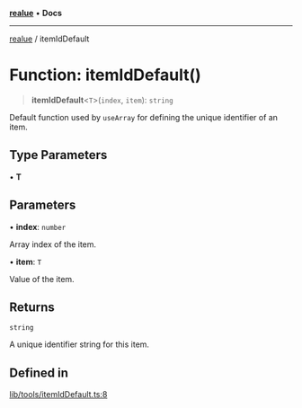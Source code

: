 [**realue**](../README.md) • **Docs**

***

[realue](../README.md) / itemIdDefault

# Function: itemIdDefault()

> **itemIdDefault**\<`T`\>(`index`, `item`): `string`

Default function used by `useArray` for defining the unique identifier of an item.

## Type Parameters

• **T**

## Parameters

• **index**: `number`

Array index of the item.

• **item**: `T`

Value of the item.

## Returns

`string`

A unique identifier string for this item.

## Defined in

[lib/tools/itemIdDefault.ts:8](https://github.com/nevoland/realue/blob/4e20bc322d155f810c06416a8a99a0b7b6c6ba28/lib/tools/itemIdDefault.ts#L8)
